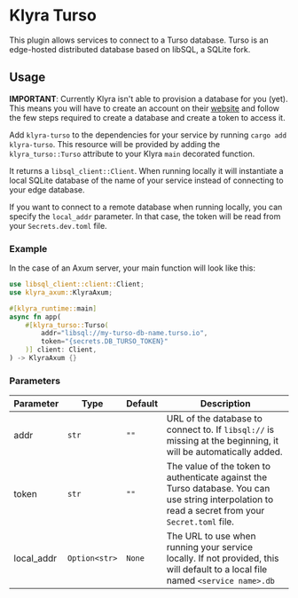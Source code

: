 # Klyra Turso

This plugin allows services to connect to a Turso database. Turso is an edge-hosted distributed database based on libSQL, a SQLite fork.

## Usage

**IMPORTANT**: Currently Klyra isn't able to provision a database for you (yet). This means you will have to create an account on their [website](https://turso.tech/) and follow the few steps required to create a database and create a token to access it.

Add `klyra-turso` to the dependencies for your service by running `cargo add klyra-turso`.
This resource will be provided by adding the `klyra_turso::Turso` attribute to your Klyra `main` decorated function.

It returns a `libsql_client::Client`. When running locally it will instantiate a local SQLite database of the name of your service instead of connecting to your edge database.

If you want to connect to a remote database when running locally, you can specify the `local_addr` parameter. In that case, the token will be read from your `Secrets.dev.toml` file.

### Example

In the case of an Axum server, your main function will look like this:

```rust
use libsql_client::client::Client;
use klyra_axum::KlyraAxum;

#[klyra_runtime::main]
async fn app(
    #[klyra_turso::Turso(
        addr="libsql://my-turso-db-name.turso.io",
        token="{secrets.DB_TURSO_TOKEN}"
    )] client: Client,
) -> KlyraAxum {}
```

### Parameters

| Parameter  | Type          | Default | Description |
| ---------- | ------------- | ------- | ----------- |
| addr       | `str`         | `""`    | URL of the database to connect to. If `libsql://` is missing at the beginning, it will be automatically added. |
| token      | `str`         | `""`    | The value of the token to authenticate against the Turso database. You can use string interpolation to read a secret from your `Secret.toml` file. |
| local_addr | `Option<str>` | `None`  | The URL to use when running your service locally. If not provided, this will default to a local file named `<service name>.db` |
